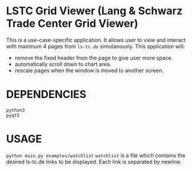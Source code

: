# LSTC Grid Viewer (Lang & Schwarz Trade Center Grid Viewer)

This is a use-case-specific application. It allows user to view and interact with maximum 4 pages from `ls-tc.de` simutanously.
This application will:
- remove the fixed header from the page to give user more space.
- automatically scroll down to chart area.
- rescale pages when the window is moved to another screen.

# DEPENDENCIES
```
python3
pyqt5
```

# USAGE
`python main.py examples/watchlist`
`watchlist` is a file which contains the desired ls-tc.de links to be displayed. Each link is separated by newline.